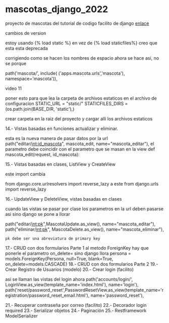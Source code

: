 # mascotas_django_2022

proyecto de mascotas del tutorial de codigo facilito de django [enlace ](https://www.youtube.com/watch?v=xJseXY2sup8&list=PLsRdPvQ2xMkH8c2BOnQ_O1KZ9lyyL_eGB&index=1)

cambios de version

estoy usando  {% load static %} en vez de {% load staticfiles%} creo que esta esta deprecada


corrigiendo como se hacen los nombres de espacio ahora se hace asi, no se porque

  path('mascota/', include( ('apps.mascota.urls','mascota'), namespace='mascota')),


video 11

poner esto para que lea la carpeta de archivos estaticos en el archivo de configuracion
STATIC_URL = "static/"
STATICFILES_DIRS = (os.path.join(BASE_DIR, 'static'),)


crear carpeta en la raiz del proyecto y cargar alli los archivos estaticos

14.- Vistas basadas en funciones actualizar y eliminar.

esta es la nueva manera de pasar datos por la url  path("editar/<int:id_mascota>", mascota_edit, name="mascota_editar"), el parametro debe coincidir con el parametro que se masan en la view  def mascota_edit(request, id_mascota):


15.- Vistas basadas en clases, ListView y CreateView

este import cambia 

from django.core.urlresolvers import reverse_lazy a este from django.urls import reverse_lazy


16.- UpdateView y DeleteView, vistas basadas en clases

cuando las vistas se pasar por clase los parametros en la url deben pasarse asi sino django se pone a llorar

path("editar/<int:pk>",MascotaUpdate.as_view(), name="mascota_editar"),
    path("eliminar/<int:pk>", MascotaDelete.as_view(), name="mascota_eliminar"),

    pk debe ser una abreviatura de primary key

17.- CRUD con dos formularios Parte 1
al metodo ForeignKey hay que ponerle el parametro on_delete= sino django llora
persona = models.ForeignKey(Persona, null=True, blank=True, on_delete=models.CASCADE)
18.- CRUD con dos formularios Parte 2
19.- Crear Registro de Usuarios (modelo)
20.- Crear login (facilito)

asi se llaman las vistas del login ahora
  path('accounts/login/', LoginView.as_view(template_name='index.html'), name='login'),
    path('reset/password_reset',PasswordResetView.as_view(template_name='registration/password_reset_email.html'), 
        name='password_reset'), 

21.- Recuperar contraseña por correo (facilito)
22.- Decorador login required
23.- Serializar objetos
24.- Paginación
25.- Restframework ModelSerializer



